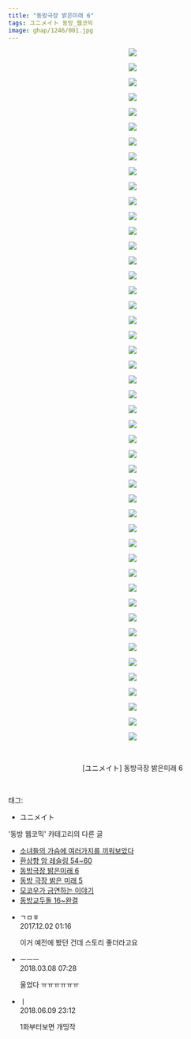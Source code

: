 ```yaml
---
title: "동방극장 밝은미래 6"
tags: ユニメイト 동방_웹코믹
image: ghap/1246/001.jpg
---
```

<div class="article">
<p style="text-align: center; clear: none; float: none;"><img src="{{ site.nasurl }}/ghap/1246/001.jpg"/></p>
<p style="text-align: center; clear: none; float: none;"><img src="{{ site.nasurl }}/ghap/1246/002.jpg"/></p>
<p style="text-align: center; clear: none; float: none;"><img src="{{ site.nasurl }}/ghap/1246/003.jpg"/></p>
<p style="text-align: center; clear: none; float: none;"><img src="{{ site.nasurl }}/ghap/1246/004.jpg"/></p>
<p style="text-align: center; clear: none; float: none;"><img src="{{ site.nasurl }}/ghap/1246/005.jpg"/></p>
<p style="text-align: center; clear: none; float: none;"><img src="{{ site.nasurl }}/ghap/1246/006.jpg"/></p>
<p style="text-align: center; clear: none; float: none;"><img src="{{ site.nasurl }}/ghap/1246/007.jpg"/></p>
<p style="text-align: center; clear: none; float: none;"><img src="{{ site.nasurl }}/ghap/1246/008.jpg"/></p>
<p style="text-align: center; clear: none; float: none;"><img src="{{ site.nasurl }}/ghap/1246/009.jpg"/></p>
<p style="text-align: center; clear: none; float: none;"><img src="{{ site.nasurl }}/ghap/1246/010.jpg"/></p>
<p style="text-align: center; clear: none; float: none;"><img src="{{ site.nasurl }}/ghap/1246/011.jpg"/></p>
<p style="text-align: center; clear: none; float: none;"><img src="{{ site.nasurl }}/ghap/1246/012.jpg"/></p>
<p style="text-align: center; clear: none; float: none;"><img src="{{ site.nasurl }}/ghap/1246/013.jpg"/></p>
<p style="text-align: center; clear: none; float: none;"><img src="{{ site.nasurl }}/ghap/1246/014.jpg"/></p>
<p style="text-align: center; clear: none; float: none;"><img src="{{ site.nasurl }}/ghap/1246/015.jpg"/></p>
<p style="text-align: center; clear: none; float: none;"><img src="{{ site.nasurl }}/ghap/1246/016.jpg"/></p>
<p style="text-align: center; clear: none; float: none;"><img src="{{ site.nasurl }}/ghap/1246/017.jpg"/></p>
<p style="text-align: center; clear: none; float: none;"><img src="{{ site.nasurl }}/ghap/1246/018.jpg"/></p>
<p style="text-align: center; clear: none; float: none;"><img src="{{ site.nasurl }}/ghap/1246/019.jpg"/></p>
<p style="text-align: center; clear: none; float: none;"><img src="{{ site.nasurl }}/ghap/1246/020.jpg"/></p>
<p style="text-align: center; clear: none; float: none;"><img src="{{ site.nasurl }}/ghap/1246/021.jpg"/></p>
<p style="text-align: center; clear: none; float: none;"><img src="{{ site.nasurl }}/ghap/1246/022.jpg"/></p>
<p style="text-align: center; clear: none; float: none;"><img src="{{ site.nasurl }}/ghap/1246/023.jpg"/></p>
<p style="text-align: center; clear: none; float: none;"><img src="{{ site.nasurl }}/ghap/1246/024.jpg"/></p>
<p style="text-align: center; clear: none; float: none;"><img src="{{ site.nasurl }}/ghap/1246/025.jpg"/></p>
<p style="text-align: center; clear: none; float: none;"><img src="{{ site.nasurl }}/ghap/1246/026.jpg"/></p>
<p style="text-align: center; clear: none; float: none;"><img src="{{ site.nasurl }}/ghap/1246/027.jpg"/></p>
<p style="text-align: center; clear: none; float: none;"><img src="{{ site.nasurl }}/ghap/1246/028.jpg"/></p>
<p style="text-align: center; clear: none; float: none;"><img src="{{ site.nasurl }}/ghap/1246/029.jpg"/></p>
<p style="text-align: center; clear: none; float: none;"><img src="{{ site.nasurl }}/ghap/1246/030.jpg"/></p>
<p style="text-align: center; clear: none; float: none;"><img src="{{ site.nasurl }}/ghap/1246/031.jpg"/></p>
<p style="text-align: center; clear: none; float: none;"><img src="{{ site.nasurl }}/ghap/1246/032.jpg"/></p>
<p style="text-align: center; clear: none; float: none;"><img src="{{ site.nasurl }}/ghap/1246/033.jpg"/></p>
<p style="text-align: center; clear: none; float: none;"><img src="{{ site.nasurl }}/ghap/1246/034.jpg"/></p>
<p style="text-align: center; clear: none; float: none;"><img src="{{ site.nasurl }}/ghap/1246/035.jpg"/></p>
<p style="text-align: center; clear: none; float: none;"><img src="{{ site.nasurl }}/ghap/1246/036.jpg"/></p>
<p style="text-align: center; clear: none; float: none;"><img src="{{ site.nasurl }}/ghap/1246/037.jpg"/></p>
<p style="text-align: center; clear: none; float: none;"><img src="{{ site.nasurl }}/ghap/1246/038.jpg"/></p>
<p style="text-align: center; clear: none; float: none;"><img src="{{ site.nasurl }}/ghap/1246/039.jpg"/></p>
<p style="text-align: center; clear: none; float: none;"><img src="{{ site.nasurl }}/ghap/1246/040.jpg"/></p>
<p style="text-align: center; clear: none; float: none;"><img src="{{ site.nasurl }}/ghap/1246/041.jpg"/></p>
<p style="text-align: center; clear: none; float: none;"><img src="{{ site.nasurl }}/ghap/1246/042.jpg"/></p>
<p style="text-align: center; clear: none; float: none;"><img src="{{ site.nasurl }}/ghap/1246/043.jpg"/></p>
<p style="text-align: center; clear: none; float: none;"><img src="{{ site.nasurl }}/ghap/1246/044.jpg"/></p>
<p style="text-align: center; clear: none; float: none;"><img src="{{ site.nasurl }}/ghap/1246/045.jpg"/></p>
<p style="text-align: center; clear: none; float: none;"><img src="{{ site.nasurl }}/ghap/1246/046.jpg"/></p>
<p style="text-align: center; clear: none; float: none;"><img src="{{ site.nasurl }}/ghap/1246/047.jpg"/></p>
<p style="text-align: center; clear: none; float: none;"><br/></p>
<p style="text-align: center; clear: none; float: none;">[ユニメイト] 동방극장 밝은미래 6</p>
<p><br/></p>
</div><div class="tagTrail">
<p>태그: </p>
<ul>
<li>ユニメイト</li>
</ul>
</div><div class="another">
<p>'동방 웹코믹' 카테고리의 다른 글</p>
<ul>
<li><a href="/2016-07-31-ghap_1258">소녀들의 가슴에 여러가지를 끼워보았다</a></li>
<li><a href="/2016-07-30-ghap_1249">환상향 암 레슬링 54~60</a></li>
<li><a href="/2016-07-30-ghap_1246">동방극장 밝은미래 6</a></li>
<li><a href="/2016-07-30-ghap_1233">동방 극장 밝은 미래 5</a></li>
<li><a href="/2016-07-29-ghap_1205">모코우가 금연하는 이야기</a></li>
<li><a href="/2016-07-29-ghap_1204">동방교두돌 16~완결</a></li>
</ul>
</div><div class="cb_module cb_fluid">
<div class="cb_wrt cb_profile">
<div class="comment">
<ul>
<li class="cb_thumb_off" id="comment15142615">
<div class="cb_comment_area">
<div class="cb_info_area">
<div class="cb_section">
<span class="cb_nick_name">ㄱㅁㅎ</span>
</div>
<div class="cb_section">
<span class="cb_date">2017.12.02 01:16 </span>
</div>
</div>
<div class="cb_dsc_comment">
<p class="cb_dsc">
											이거 예전에 봤던 건데 스토리 좋더라고요
										</p>
</div>
</div></li>
<li class="cb_thumb_off" id="comment15215085">
<div class="cb_comment_area">
<div class="cb_info_area">
<div class="cb_section">
<span class="cb_nick_name">ㅡㅡㅡ</span>
</div>
<div class="cb_section">
<span class="cb_date">2018.03.08 07:28 </span>
</div>
</div>
<div class="cb_dsc_comment">
<p class="cb_dsc">
											울었다 ㅠㅠㅠㅠㅠㅠ
										</p>
</div>
</div></li>
<li class="cb_thumb_off" id="comment15268600">
<div class="cb_comment_area">
<div class="cb_info_area">
<div class="cb_section">
<span class="cb_nick_name">ㅣ</span>
</div>
<div class="cb_section">
<span class="cb_date">2018.06.09 23:12 </span>
</div>
</div>
<div class="cb_dsc_comment">
<p class="cb_dsc">
											1화부터보면 개띵작
										</p>
</div>
</div></li>
</ul>
</div>
</div><!-- commentList close -->
</div>
<br/>
<p id="refer"></p>
<br/>
